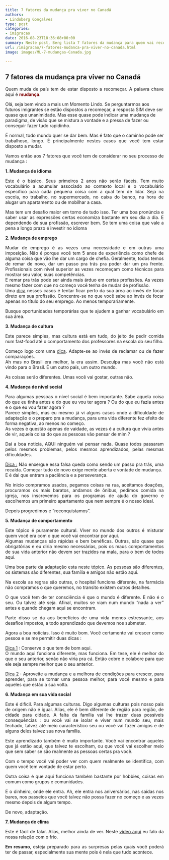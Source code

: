 ```yaml
---
title: 7 fatores da mudança pra viver no Canadá
authors:
- Lindoberg Gonçalves
type: post
categories:
- imigracao
date: 2016-08-23T18:36:08+00:00
summary: Neste post, Berg lista 7 fatores da mudança para quem vai recomeçar a vida no Canadá. Decidido a mudar de país ? Estes fatores são muito importantes.
url: /imigracao/7-fatores-mudanca-pra-viver-no-canada.html
image: images/ML-7-mudanças-Canada.jpg

---
```

<h2 style="text-align: justify;">
  7 fatores da mudança pra viver no Canadá
</h2>

<p style="text-align: justify;">
  Quem muda de país tem de estar disposto a recomeçar. A palavra chave aqui é <strong><span style="color: #800000;">mudança</span></strong>.
</p>

Olá, seja bem vindo a mais um Momento Lindo. Se perguntarmos aos futuros imigrantes se estão dispostos a recomeçar, a resposta SIM deve ser quase que unanimidade. Mas esse quase pode indicar uma mudança de paradigma, de visão que se mistura a vontade e a pressa de fazer ou conseguir fazer tudo rapidinho.

<p style="text-align: justify;">
  É normal, todo mundo quer se dar bem. Mas é fato que o caminho pode ser trabalhoso, longo. É principalmente nestes casos que você tem estar disposto a mudar.
</p>

<p style="text-align: justify;">
  Vamos então aos 7 fatores que você tem de considerar no seu processo de mudança :
</p>

<p style="text-align: justify;">
  <strong>1. Mudança de idioma</strong>
</p>

<p style="text-align: justify;">
  Este é o básico. Seus primeiros 2 anos não serão fáceis. Tem muito vocabulário a acumular associado ao contexto local e o vocabulário específico para cada pequena coisa com a qual tem de lidar. Seja na escola, no trabalho, no supermercado, no caixa do banco, na hora de alugar um apartamento ou de mobilhar a casa.
</p>

<p style="text-align: justify;">
  Mas tem um desafio maior em torno de tudo isso. Ter uma boa pronúncia e saber usar as expressões certas economiza bastante em seu dia a dia. E dependendo de sua profissão, escrever bem. Se tem uma coisa que vale a pena a longo prazo é investir no idioma
</p>

<p style="text-align: justify;">
  <strong>2. Mudança de emprego</strong>
</p>

<p style="text-align: justify;">
  Mudar de emprego é as vezes uma necessidade e em outras uma imposição. Não é porque você tem 5 anos de experiência como chefe de alguma coisa que vão lhe dar um cargo de chefia. Geralmente, todos temos de remar de novo, dar um passo pra trás pra poder dar um pra frente. Profissionais com nível superior as vezes recomeçam como técnicos para mostrar seu valor, suas competências.<br /> E remar pra trás pode ser ainda mais árduo em certas profissões. As vezes mesmo fazer com que no começo você tenha de mudar de profissão.<br /> Uma <span style="text-decoration: underline;">dica</span> nesses casos é tentar ficar perto da sua área ao invés de focar direto em sua profissão. Concentre-se no que você sabe ao invés de focar apenas no título do seu emprego. Ao menos temporariamente.
</p>

<p style="text-align: justify;">
  Busque oportunidades temporárias que te ajudem a ganhar vocabulário em sua área.
</p>

<p style="text-align: justify;">
  <strong>3. Mudança de cultura</strong>
</p>

<p style="text-align: justify;">
  Este parece simples, mas cultura está em tudo, do jeito de pedir comida num fast-food até o comportamento dos professores na escola do seu filho.
</p>

<p style="text-align: justify;">
  Começo logo com uma <span style="text-decoration: underline;">dica</span>. Adapte-se ao invés de reclamar ou de fazer comparações.<br /> Ah mas no Brasil era melhor, la era assim. Desculpa mas você não está vindo para o Brasil. É um outro país, um outro mundo.
</p>

<p style="text-align: justify;">
  As coisas serão diferentes. Umas você vai gostar, outras não.
</p>

<p style="text-align: justify;">
  <strong>4. Mudança de nível social</strong>
</p>

<p style="text-align: justify;">
  Para algumas pessoas o nível social é bem importante. Sabe aquela coisa do que eu tinha antes e do que eu vou ter agora ? Ou do que eu fazia antes e o que eu vou fazer agora ?<br /> Parece simples, mas eu mesmo já vi alguns casos onde a dificuldade de adaptação e o preparo pra a mudança, para uma vida diferente fez efeito de forma negativa, ao menos no começo.<br /> As vezes é questão apenas de vaidade, as vezes é a cultura que vivia antes de vir, aquela coisa do que as pessoas vão pensar de mim ?
</p>

<p style="text-align: justify;">
  Dai a boa noticia, AQUI ninguém vai pensar nada. Quase todos passaram pelos mesmos problemas, pelos mesmos aprendizados, pelas mesmas dificuldades.
</p>

<p style="text-align: justify;">
  <span style="text-decoration: underline;">Dica :</span> Não enxergue essa falsa queda como sendo um passo pra trás, uma recaída. Começar tudo de novo exige mente aberta e vontade de mudança.<br /> E é dai que entram a paciência e a perseverança.
</p>

<p style="text-align: justify;">
  No inicio compramos usados, pegamos coisas na rua, aceitamos doações, procuramos os mais baratos, andamos de ônibus, pedimos comida na igreja, nos inscrevemos para os programas de ajuda do governo e escolhemos um primeiro apartamento que nem sempre é o nosso ideal.
</p>

<p style="text-align: justify;">
  Depois progredimos e &#8220;reconquistamos&#8221;.
</p>

<p style="text-align: justify;">
  <strong>5. Mudança de comportamento</strong>
</p>

<p style="text-align: justify;">
  Este tópico é puramente cultural. Viver no mundo dos outros é misturar quem você era com o que você vai encontrar por aqui.<br /> Algumas mudanças são rápidas e bem benéficas. Outras, são quase que obrigatórias e eu diria mesmo necessárias, pois os maus comportamentos de sua vida anterior não devem ser trazidos na mala, para o bem de todos aqui.
</p>

<p style="text-align: justify;">
  Uma boa parte da adaptação esta neste tópico. As pessoas são diferentes, os sistemas são diferentes, sua família e amigos não estão aqui.
</p>

<p style="text-align: justify;">
  Na escola as regras são outras, o hospital funciona diferente, na farmácia não compramos o que queremos, no transito existem outros detalhes.
</p>

<p style="text-align: justify;">
  O que você tem de ter consciência é que o mundo é diferente. E não é o seu. Ou talvez até seja. Afinal, muitos se viam num mundo &#8220;nada a ver&#8221; antes e quando chegam aqui se encontram.
</p>

<p style="text-align: justify;">
  Parte disso se da aos benefícios de uma vida menos estressante, aos desafios impostos, a todo aprendizado que devemos nos submeter.
</p>

<p style="text-align: justify;">
  Agora a boa noticias. Isso é muito bom. Você certamente vai crescer como pessoa e se me permitir duas dicas :
</p>

<p style="text-align: justify;">
  <span style="text-decoration: underline;">Dica 1</span> : Conserve o que tem de bom aqui.<br /> O mundo aqui funciona diferente, mas funciona. Em tese, ele é melhor do que o seu anterior, senão não viria pra cá. Então cobre e colabore para que ele seja sempre melhor que o seu anterior.
</p>

<p style="text-align: justify;">
  <span style="text-decoration: underline;">Dica 2</span> : Aproveite a mudança e a melhora de condições para crescer, para aprender, para se tornar uma pessoa melhor, para você mesmo e para aqueles que estão a sua volta.
</p>

<p style="text-align: justify;">
  <strong>6. Mudança em sua vida social</strong>
</p>

<p style="text-align: justify;">
  Este é difícil. Para algumas culturas. Digo algumas culturas pois nosso pais de origem não é igual. Alias, ele é bem diferente de região para região, de cidade para cidade. A falta da família vai lhe trazer duas possíveis consequências : ou você vai se isolar e viver num mundo seu, mais fechado, talvez até meio característico seu ou você vai fazer amigos e de alguns deles talvez sua nova família.
</p>

<p style="text-align: justify;">
  Este aprendizado também é muito importante. Você vai encontrar aqueles que já estão aqui, que talvez te escolham, ou que você vai escolher meio que sem saber se são realmente as pessoas certas pra você.
</p>

<p style="text-align: justify;">
  Com o tempo você vai poder ver com quem realmente se identifica, com quem você tem vontade de estar perto.
</p>

<p style="text-align: justify;">
  Outra coisa é que aqui funciona também bastante por hobbies, coisas em comum como grupos e comunidades.
</p>

<p style="text-align: justify;">
  E o dinheiro, onde ele entra. Ah, ele entra nos aniversários, nas saídas nos bares, nos passeios que você talvez não possa fazer no começo e as vezes mesmo depois de algum tempo.
</p>

<p style="text-align: justify;">
  De novo, adaptação.
</p>

<p style="text-align: justify;">
  <strong>7. Mudança de clima</strong>
</p>

<p style="text-align: justify;">
  Este é fácil de falar. Alias, melhor ainda de ver. Neste <a href="http://www.canadaagora.com/berg/frio-no-canada.html">vídeo aqui</a> eu falo da nossa relação com o frio.
</p>

<p style="text-align: justify;">
  <strong>Em resumo</strong>, esteja preparado para as surpresas pelas quais você poderá ter de passar, especialmente sua mente pois é nela que tudo acontece.
</p>